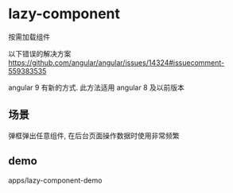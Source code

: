 # lazy-component

按需加载组件

以下错误的解决方案
https://github.com/angular/angular/issues/14324#issuecomment-559383535

angular 9 有新的方式. 此方法适用 angular 8 及以前版本

## 场景

弹框弹出任意组件, 在后台页面操作数据时使用非常频繁

## demo

apps/lazy-component-demo
